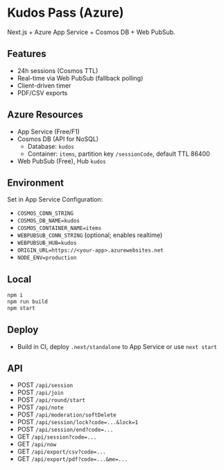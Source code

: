 # Kudos Pass (Azure)

Next.js + Azure App Service + Cosmos DB + Web PubSub.

## Features
- 24h sessions (Cosmos TTL)
- Real-time via Web PubSub (fallback polling)
- Client-driven timer
- PDF/CSV exports

## Azure Resources
- App Service (Free/F1)
- Cosmos DB (API for NoSQL)
  - Database: `kudos`
  - Container: `items`, partition key `/sessionCode`, default TTL 86400
- Web PubSub (Free), Hub `kudos`

## Environment
Set in App Service Configuration:
- `COSMOS_CONN_STRING`
- `COSMOS_DB_NAME=kudos`
- `COSMOS_CONTAINER_NAME=items`
- `WEBPUBSUB_CONN_STRING` (optional; enables realtime)
- `WEBPUBSUB_HUB=kudos`
- `ORIGIN_URL=https://<your-app>.azurewebsites.net`
- `NODE_ENV=production` 

## Local
```bash
npm i
npm run build
npm start
```

## Deploy
- Build in CI, deploy `.next/standalone` to App Service or use `next start`

## API
- POST `/api/session`
- POST `/api/join`
- POST `/api/round/start`
- POST `/api/note`
- POST `/api/moderation/softDelete`
- POST `/api/session/lock?code=...&lock=1`
- POST `/api/session/end?code=...`
- GET  `/api/session?code=...`
- GET  `/api/now`
- GET  `/api/export/csv?code=...`
- GET  `/api/export/pdf?code=...&me=...`
